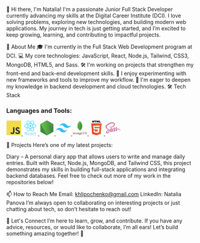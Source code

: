 👋 Hi there, I'm Natalia!
I'm a passionate Junior Full Stack Developer currently advancing my skills at the Digital Career Institute (DCI). I love solving problems, exploring new technologies, and building modern web applications. My journey in tech is just getting started, and I’m excited to keep growing, learning, and contributing to impactful projects.

🌟 About Me
🎓 I'm currently in the Full Stack Web Development program at DCI.
💻 My core technologies: JavaScript, React, Node.js, Tailwind, CSS3, MongoDB, HTML5, and Sass.
🛠️ I'm working on projects that strengthen my front-end and back-end development skills.
🚀 I enjoy experimenting with new frameworks and tools to improve my workflow.
🌱 I'm eager to deepen my knowledge in backend development and cloud technologies.
🛠️ Tech Stack
<h3 align="left">Languages and Tools:</h3> <p align="left"> <a href="https://developer.mozilla.org/en-US/docs/Web/JavaScript" target="_blank" rel="noreferrer"> <img src="https://raw.githubusercontent.com/devicons/devicon/master/icons/javascript/javascript-original.svg" alt="JavaScript" width="40" height="40"/> </a> <a href="https://reactjs.org/" target="_blank" rel="noreferrer"> <img src="https://raw.githubusercontent.com/devicons/devicon/master/icons/react/react-original-wordmark.svg" alt="React" width="40" height="40"/> </a> <a href="https://nodejs.org/en/" target="_blank" rel="noreferrer"> <img src="https://raw.githubusercontent.com/devicons/devicon/master/icons/nodejs/nodejs-original.svg" alt="Node.js" width="40" height="40"/> </a> <a href="https://tailwindcss.com/" target="_blank" rel="noreferrer"> <img src="https://raw.githubusercontent.com/devicons/devicon/master/icons/tailwindcss/tailwindcss-plain.svg" alt="Tailwind" width="40" height="40"/> </a> <a href="https://www.mongodb.com/" target="_blank" rel="noreferrer"> <img src="https://raw.githubusercontent.com/devicons/devicon/master/icons/mongodb/mongodb-original-wordmark.svg" alt="MongoDB" width="40" height="40"/> </a> <a href="https://www.w3.org/html/" target="_blank" rel="noreferrer"> <img src="https://raw.githubusercontent.com/devicons/devicon/master/icons/html5/html5-original-wordmark.svg" alt="HTML5" width="40" height="40"/> </a> <a href="https://sass-lang.com" target="_blank" rel="noreferrer"> <img src="https://raw.githubusercontent.com/devicons/devicon/master/icons/sass/sass-original.svg" alt="Sass" width="40" height="40"/> </a> </p>
🔭 Projects
Here’s one of my latest projects:

Diary – A personal diary app that allows users to write and manage daily entries. Built with React, Node.js, MongoDB, and Tailwind CSS, this project demonstrates my skills in building full-stack applications and integrating backend databases.
Feel free to check out more of my work in the repositories below!

📫 How to Reach Me
Email: khlipochenko@gmail.com
LinkedIn: Natalia Panova
I’m always open to collaborating on interesting projects or just chatting about tech, so don’t hesitate to reach out!

💬 Let's Connect
I’m here to learn, grow, and contribute. If you have any advice, resources, or would like to collaborate, I’m all ears! Let’s build something amazing together! 🚀
